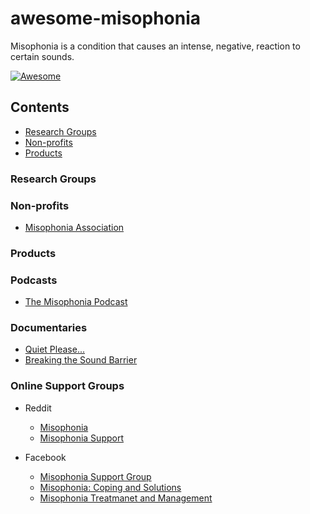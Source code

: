 # awesome-misophonia
Misophonia is a condition that causes an intense, negative, reaction to certain sounds.

[![Awesome](https://awesome.re/badge-flat2.svg)](https://awesome.re)

## Contents

- [Research Groups](#research-groups)
- [Non-profits](#non-profits)
- [Products](#products)

### Research Groups

### Non-profits

- [Misophonia Association](https://misophonia-association.org/)

### Products

### Podcasts

- [The Misophonia Podcast](https://misophoniapodcast.com)

### Documentaries

- [Quiet Please...](http://www.quietpleasefilm.com)
- [Breaking the Sound Barrier](https://www.youtube.com/watch?v=l401uIyrE_A)

### Online Support Groups

- Reddit
  - [Misophonia](https://www.reddit.com/r/misophonia)
  - [Misophonia Support](https://www.reddit.com/r/misophoniasupport)

- Facebook
  - [Misophonia Support Group](https://www.facebook.com/groups/misophoniasupport)
  - [Misophonia: Coping and Solutions](https://www.facebook.com/groups/601611293217471)
  - [Misophonia Treatmanet and Management](https://www.facebook.com/groups/misophoniatreatment)

